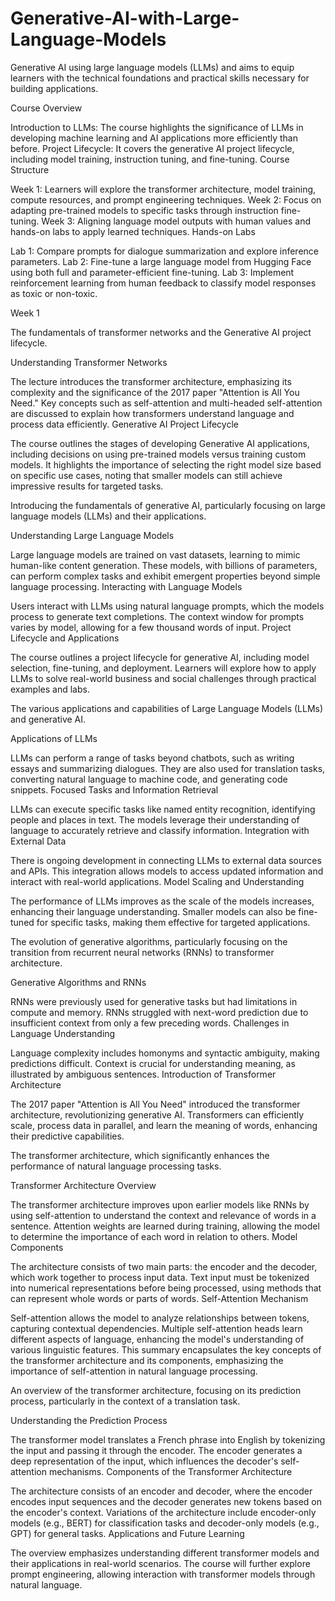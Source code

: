 # Generative-AI-with-Large-Language-Models

Generative AI using large language models (LLMs) and aims to equip learners with the technical foundations and practical skills necessary for building applications.

Course Overview

Introduction to LLMs: The course highlights the significance of LLMs in developing machine learning and AI applications more efficiently than before.
Project Lifecycle: It covers the generative AI project lifecycle, including model training, instruction tuning, and fine-tuning.
Course Structure

Week 1: Learners will explore the transformer architecture, model training, compute resources, and prompt engineering techniques.
Week 2: Focus on adapting pre-trained models to specific tasks through instruction fine-tuning.
Week 3: Aligning language model outputs with human values and hands-on labs to apply learned techniques.
Hands-on Labs

Lab 1: Compare prompts for dialogue summarization and explore inference parameters.
Lab 2: Fine-tune a large language model from Hugging Face using both full and parameter-efficient fine-tuning.
Lab 3: Implement reinforcement learning from human feedback to classify model responses as toxic or non-toxic.

Week 1

The fundamentals of transformer networks and the Generative AI project lifecycle.

Understanding Transformer Networks

The lecture introduces the transformer architecture, emphasizing its complexity and the significance of the 2017 paper "Attention is All You Need."
Key concepts such as self-attention and multi-headed self-attention are discussed to explain how transformers understand language and process data efficiently.
Generative AI Project Lifecycle

The course outlines the stages of developing Generative AI applications, including decisions on using pre-trained models versus training custom models.
It highlights the importance of selecting the right model size based on specific use cases, noting that smaller models can still achieve impressive results for targeted tasks.

Introducing the fundamentals of generative AI, particularly focusing on large language models (LLMs) and their applications.

Understanding Large Language Models

Large language models are trained on vast datasets, learning to mimic human-like content generation.
These models, with billions of parameters, can perform complex tasks and exhibit emergent properties beyond simple language processing.
Interacting with Language Models

Users interact with LLMs using natural language prompts, which the models process to generate text completions.
The context window for prompts varies by model, allowing for a few thousand words of input.
Project Lifecycle and Applications

The course outlines a project lifecycle for generative AI, including model selection, fine-tuning, and deployment.
Learners will explore how to apply LLMs to solve real-world business and social challenges through practical examples and labs.

The various applications and capabilities of Large Language Models (LLMs) and generative AI.

Applications of LLMs

LLMs can perform a range of tasks beyond chatbots, such as writing essays and summarizing dialogues.
They are also used for translation tasks, converting natural language to machine code, and generating code snippets.
Focused Tasks and Information Retrieval

LLMs can execute specific tasks like named entity recognition, identifying people and places in text.
The models leverage their understanding of language to accurately retrieve and classify information.
Integration with External Data

There is ongoing development in connecting LLMs to external data sources and APIs.
This integration allows models to access updated information and interact with real-world applications.
Model Scaling and Understanding

The performance of LLMs improves as the scale of the models increases, enhancing their language understanding.
Smaller models can also be fine-tuned for specific tasks, making them effective for targeted applications.

The evolution of generative algorithms, particularly focusing on the transition from recurrent neural networks (RNNs) to transformer architecture.

Generative Algorithms and RNNs

RNNs were previously used for generative tasks but had limitations in compute and memory.
RNNs struggled with next-word prediction due to insufficient context from only a few preceding words.
Challenges in Language Understanding

Language complexity includes homonyms and syntactic ambiguity, making predictions difficult.
Context is crucial for understanding meaning, as illustrated by ambiguous sentences.
Introduction of Transformer Architecture

The 2017 paper "Attention is All You Need" introduced the transformer architecture, revolutionizing generative AI.
Transformers can efficiently scale, process data in parallel, and learn the meaning of words, enhancing their predictive capabilities.

The transformer architecture, which significantly enhances the performance of natural language processing tasks.

Transformer Architecture Overview

The transformer architecture improves upon earlier models like RNNs by using self-attention to understand the context and relevance of words in a sentence.
Attention weights are learned during training, allowing the model to determine the importance of each word in relation to others.
Model Components

The architecture consists of two main parts: the encoder and the decoder, which work together to process input data.
Text input must be tokenized into numerical representations before being processed, using methods that can represent whole words or parts of words.
Self-Attention Mechanism

Self-attention allows the model to analyze relationships between tokens, capturing contextual dependencies.
Multiple self-attention heads learn different aspects of language, enhancing the model's understanding of various linguistic features.
This summary encapsulates the key concepts of the transformer architecture and its components, emphasizing the importance of self-attention in natural language processing.

An overview of the transformer architecture, focusing on its prediction process, particularly in the context of a translation task.

Understanding the Prediction Process

The transformer model translates a French phrase into English by tokenizing the input and passing it through the encoder.
The encoder generates a deep representation of the input, which influences the decoder's self-attention mechanisms.
Components of the Transformer Architecture

The architecture consists of an encoder and decoder, where the encoder encodes input sequences and the decoder generates new tokens based on the encoder's context.
Variations of the architecture include encoder-only models (e.g., BERT) for classification tasks and decoder-only models (e.g., GPT) for general tasks.
Applications and Future Learning

The overview emphasizes understanding different transformer models and their applications in real-world scenarios.
The course will further explore prompt engineering, allowing interaction with transformer models through natural language.
